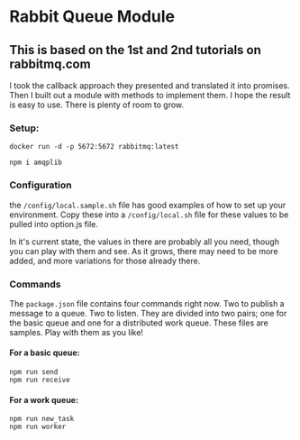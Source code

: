 # Rabbit Queue Module

## This is based on the 1st and 2nd tutorials on rabbitmq.com
I took the callback approach they presented and translated it into promises.  Then I built out a module with methods to implement them.  I hope the result is easy to use.  There is plenty of room to grow.

### Setup:
```
docker run -d -p 5672:5672 rabbitmq:latest
```
```
npm i amqplib
```
### Configuration
the `/config/local.sample.sh` file has good examples of how to set up your environment.  Copy these into a `/config/local.sh` file for these values to be pulled into option.js file.

In it's current state, the values in there are probably all you need, though you can play with them and see.  As it grows, there may need to be more added, and more variations for those already there.

### Commands
The `package.json` file contains four commands right now.  Two to publish a message to a queue.  Two to listen.  They are divided into two pairs; one for the basic queue and one for a distributed work queue.  These files are samples.  Play with them as you like!

#### For a basic queue:
```
npm run send
npm run receive
```
#### For a work queue:
```
npm run new_task
npm run worker
```